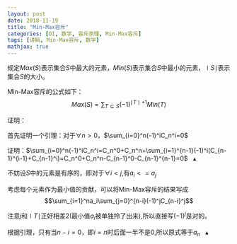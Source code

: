 ```yaml
---
layout: post
date: 2018-11-19
title: "Min-Max容斥"
categories: [OI, 数学, 容斥原理, Min-Max容斥]
tags: [讲稿, Min-Max容斥, 数学]
mathjax: true
---
```


规定$Max(S)$表示集合$S$中最大的元素，$Min(S)$表示集合$S$中最小的元素，$\mid S\mid$表示集合$S$的大小。

Min-Max容斥的公式如下：
$$Max(S)=\sum_{T\subseteq S}(-1)^{\mid T\mid +1}Min(T)$$

<!-- more -->

证明：

首先证明一个引理：对于$\forall n>0$，$\sum_{i=0}^n(-1)^iC_n^i=0$

证明：$\sum_{i=0}^n(-1)^iC_n^i=C_n^0+C_n^n+\sum_{i=1}^{n-1}(-1)^i(C_{n-1}^{i-1}+C_{n-1}^i)=C_n^0+C_n^n-C_{n-1}^0-C_{n-1}^{n-1}=0$ &nbsp; $\blacktriangle$

不妨设$S$中的元素是有序的，即对于$\forall i<j$,有$a_i<=a_j$

考虑每个元素作为最小值的贡献，可以将Min-Max容斥的结果写成
$$\sum_{i=1}^na_i\sum_{j=0}^{n-i}(-1)^jC_{n-i}^j$$

注意$j$和$\mid T\mid$正好相差2(最小值$a_i$被单独拎了出来),所以直接写$(-1)^j$是对的。

根据引理，只有当$n-i=0$，即$i=n$时后面一半不是0,所以原式等于$a_n$ &nbsp; $\blacktriangle$